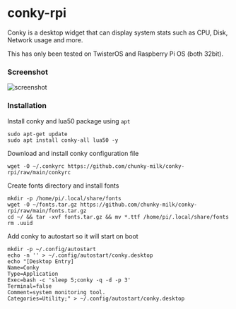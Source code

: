 # conky-rpi
Conky is a desktop widget that can display system stats such as CPU, Disk, Network usage and more.

This has only been tested on TwisterOS and Raspberry Pi OS (both 32bit).


### Screenshot
![screenshot](https://i.imgur.com/gLdUnBf.png)

### Installation
Install conky and lua50 package using `apt`
```
sudo apt-get update
sudo apt install conky-all lua50 -y
```
Download and install conky configuration file
```
wget -O ~/.conkyrc https://github.com/chunky-milk/conky-rpi/raw/main/conkyrc
```
Create fonts directory and install fonts
```
mkdir -p /home/pi/.local/share/fonts
wget -O ~/fonts.tar.gz https://github.com/chunky-milk/conky-rpi/raw/main/fonts.tar.gz
cd ~/ && tar -xvf fonts.tar.gz && mv *.ttf /home/pi/.local/share/fonts
rm .uuid
```
Add conky to autostart so it will start on boot
```
mkdir -p ~/.config/autostart
echo -n '' > ~/.config/autostart/conky.desktop
echo "[Desktop Entry]
Name=Conky
Type=Application
Exec=bash -c 'sleep 5;conky -q -d -p 3'
Terminal=false
Comment=system monitoring tool.
Categories=Utility;" > ~/.config/autostart/conky.desktop
```
